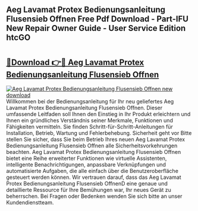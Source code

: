 ## Aeg Lavamat Protex Bedienungsanleitung Flusensieb Offnen Free Pdf Download - Part-IFU New Repair Owner Guide - User Service Edition htcGO

# <h2><a href="http://df4uve.blite.top/?on=Aeg+Lavamat+Protex+Bedienungsanleitung+Flusensieb+Offnen">🔗Download 👉🔴 Aeg Lavamat Protex Bedienungsanleitung Flusensieb Offnen</a></h2>

[![Aeg Lavamat Protex Bedienungsanleitung Flusensieb Offnen new download](https://i.imgur.com/lujVjoI.png)](http://df4uve.blite.top/?on=Aeg+Lavamat+Protex+Bedienungsanleitung+Flusensieb+Offnen)
Willkommen bei der Bedienungsanleitung für Ihr neu geliefertes Aeg Lavamat Protex Bedienungsanleitung Flusensieb Offnen. Dieser umfassende Leitfaden soll Ihnen den Einstieg in Ihr Produkt erleichtern und Ihnen ein gründliches Verständnis seiner Merkmale, Funktionen und Fähigkeiten vermitteln. Sie finden Schritt-für-Schritt-Anleitungen für Installation, Betrieb, Wartung und Fehlerbehebung. Sicherheit geht vor Bitte stellen Sie sicher, dass Sie beim Betrieb Ihres neuen Aeg Lavamat Protex Bedienungsanleitung Flusensieb Offnen alle Sicherheitsvorkehrungen beachten. Aeg Lavamat Protex Bedienungsanleitung Flusensieb Offnen bietet eine Reihe erweiterter Funktionen wie virtuelle Assistenten, intelligente Benachrichtigungen, anpassbare Verknüpfungen und automatisierte Aufgaben, die alle einfach über die Benutzeroberfläche gesteuert werden können. Wir vertrauen darauf, dass das Aeg Lavamat Protex Bedienungsanleitung Flusensieb OffnenD eine genaue und detaillierte Ressource für Ihre Bemühungen war, Ihr neues Gerät zu beherrschen. Bei Fragen oder Bedenken wenden Sie sich bitte an unser Kundendienstteam.
